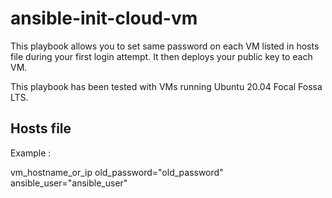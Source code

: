 # ansible-init-cloud-vm

This playbook allows you to set same password on each VM listed in hosts file during your first login attempt. It then deploys your public key to each VM.

This playbook has been tested with VMs running Ubuntu 20.04 Focal Fossa LTS.

## Hosts file

Example :

vm_hostname_or_ip old_password="old_password" ansible_user="ansible_user"